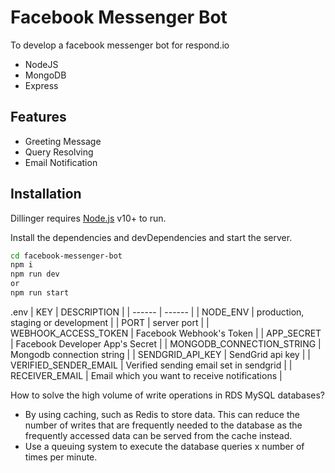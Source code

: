# Facebook Messenger Bot

To develop a facebook messenger bot for respond.io

- NodeJS
- MongoDB
- Express

## Features

- Greeting Message
- Query Resolving
- Email Notification

## Installation

Dillinger requires [Node.js](https://nodejs.org/) v10+ to run.

Install the dependencies and devDependencies and start the server.

```sh
cd facebook-messenger-bot
npm i
npm run dev
or
npm run start
```

.env
| KEY | DESCRIPTION |
| ------ | ------ |
| NODE_ENV | production, staging or development |
| PORT | server port |
| WEBHOOK_ACCESS_TOKEN | Facebook Webhook's Token |
| APP_SECRET | Facebook Developer App's Secret |
| MONGODB_CONNECTION_STRING | Mongodb connection string |
| SENDGRID_API_KEY | SendGrid api key |
| VERIFIED_SENDER_EMAIL | Verified sending email set in sendgrid |
| RECEIVER_EMAIL | Email which you want to receive notifications |

How to solve the high volume of write operations in RDS MySQL databases?

- By using caching, such as Redis to store data. This can reduce the number of writes that are frequently needed to the database as the frequently accessed data can be served from the cache instead.
- Use a queuing system to execute the database queries x number of times per minute.
